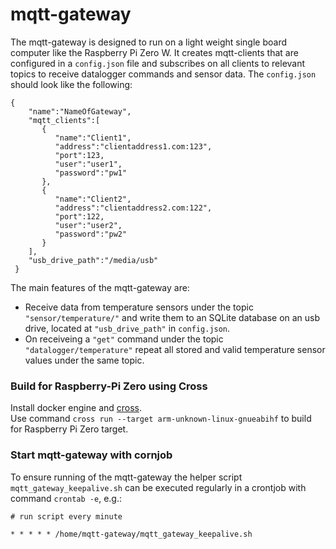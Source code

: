 # mqtt-gateway
The mqtt-gateway is designed to run on a light weight single board computer like the Raspberry Pi Zero W.
It creates mqtt-clients that are configured in a `config.json` file and subscribes on all clients to relevant topics to receive datalogger commands and sensor data. The `config.json` should look like the following:
```
{
    "name":"NameOfGateway",
    "mqtt_clients":[
       {
          "name":"Client1",
          "address":"clientaddress1.com:123",
          "port":123,
          "user":"user1",
          "password":"pw1"
       },
       {
          "name":"Client2",
          "address":"clientaddress2.com:122",
          "port":122,
          "user":"user2",
          "password":"pw2"
       }
    ],
    "usb_drive_path":"/media/usb"
 }
```

The main features of the mqtt-gateway are:
- Receive data from temperature sensors under the topic `"sensor/temperature/"` and write them to an SQLite database on an usb drive, located at `"usb_drive_path"` in `config.json`. 
- On receiveing a `"get"` command under the topic `"datalogger/temperature"` repeat all stored and valid temperature sensor values under the same topic.


### Build for Raspberry-Pi Zero using Cross
Install docker engine and [cross](https://github.com/cross-rs/cross).\
Use command  `cross run --target arm-unknown-linux-gnueabihf` to build for Raspberry Pi Zero target.


### Start mqtt-gateway with cornjob
To ensure running of the mqtt-gateway the helper script `mqtt_gateway_keepalive.sh` can be executed regularly in a crontjob with command `crontab -e`, e.g.:
```
# run script every minute

* * * * * /home/mqtt-gateway/mqtt_gateway_keepalive.sh
```